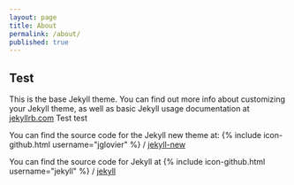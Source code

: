 ```yaml
---
layout: page
title: About
permalink: /about/
published: true
---
```



## Test
This is the base Jekyll theme. You can find out more info about customizing your Jekyll theme, as well as basic Jekyll usage documentation at [jekyllrb.com](http://jekyllrb.com/)
Test test 

You can find the source code for the Jekyll new theme at:
{% include icon-github.html username="jglovier" %} /
[jekyll-new](https://github.com/jglovier/jekyll-new)

You can find the source code for Jekyll at
{% include icon-github.html username="jekyll" %} /
[jekyll](https://github.com/jekyll/jekyll)
